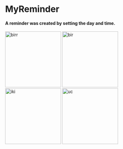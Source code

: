 # MyReminder

#### A reminder was created by setting the day and time.
<img width="180" alt="birr" src="https://github.com/nilgulcakir/MyReminder/assets/75910659/43dd650b-ab62-4bf4-ab69-ad1d74b75eaa">
<img width="180" alt="bir" src="https://github.com/nilgulcakir/MyReminder/assets/75910659/ef738751-37a4-4908-b0ae-4d6bcf256f4b">
<img width="180" alt="iki" src="https://github.com/nilgulcakir/MyReminder/assets/75910659/fbe88579-4b08-4116-bc59-6c59a431dd35">
<img width="180" alt="uc" src="https://github.com/nilgulcakir/MyReminder/assets/75910659/a5cd16cf-b210-4738-9385-a35913e0af83">
